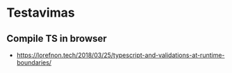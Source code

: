# Testavimas

## Compile TS in browser

- https://lorefnon.tech/2018/03/25/typescript-and-validations-at-runtime-boundaries/